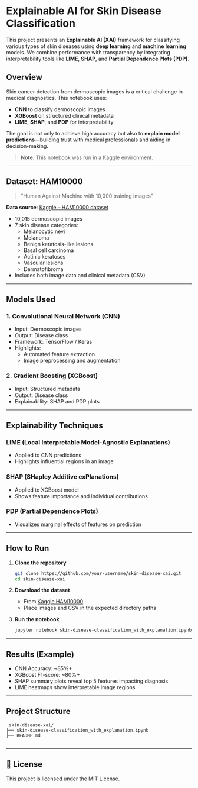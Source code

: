 # Explainable AI for Skin Disease Classification

This project presents an **Explainable AI (XAI)** framework for classifying various types of skin diseases using **deep learning** and **machine learning** models. We combine performance with transparency by integrating interpretability tools like **LIME**, **SHAP**, and **Partial Dependence Plots (PDP)**.

##  Overview

Skin cancer detection from dermoscopic images is a critical challenge in medical diagnostics. This notebook uses:

- **CNN** to classify dermoscopic images
- **XGBoost** on structured clinical metadata
- **LIME**, **SHAP**, and **PDP** for interpretability

The goal is not only to achieve high accuracy but also to **explain model predictions**—building trust with medical professionals and aiding in decision-making.


> **Note**: This notebook was run in a Kaggle environment.

---

##  Dataset: HAM10000

> "Human Against Machine with 10,000 training images"

**Data source**: [Kaggle – HAM10000 dataset](https://www.kaggle.com/kmader/skin-cancer-mnist-ham10000)

- 10,015 dermoscopic images
- 7 skin disease categories:
  - Melanocytic nevi
  - Melanoma
  - Benign keratosis-like lesions
  - Basal cell carcinoma
  - Actinic keratoses
  - Vascular lesions
  - Dermatofibroma
- Includes both image data and clinical metadata (CSV)

---

##  Models Used

### 1. Convolutional Neural Network (CNN)
- Input: Dermoscopic images
- Output: Disease class
- Framework: TensorFlow / Keras
- Highlights:
  - Automated feature extraction
  - Image preprocessing and augmentation

### 2. Gradient Boosting (XGBoost)
- Input: Structured metadata
- Output: Disease class
- Explainability: SHAP and PDP plots

---

##  Explainability Techniques

###  LIME (Local Interpretable Model-Agnostic Explanations)
- Applied to CNN predictions
- Highlights influential regions in an image

###  SHAP (SHapley Additive exPlanations)
- Applied to XGBoost model
- Shows feature importance and individual contributions

###  PDP (Partial Dependence Plots)
- Visualizes marginal effects of features on prediction

---

##  How to Run

1. **Clone the repository**
   ```bash
   git clone https://github.com/your-username/skin-disease-xai.git
   cd skin-disease-xai
   ```

2. **Download the dataset**
   - From [Kaggle HAM10000](https://www.kaggle.com/kmader/skin-cancer-mnist-ham10000)
   - Place images and CSV in the expected directory paths

3. **Run the notebook**
   ```bash
   jupyter notebook skin-disease-classification_with_explanation.ipynb
   ```

---

##  Results (Example)

- CNN Accuracy: ~85%+
- XGBoost F1-score: ~80%+
- SHAP summary plots reveal top 5 features impacting diagnosis
- LIME heatmaps show interpretable image regions

---

##  Project Structure

```
 skin-disease-xai/
├── skin-disease-classification_with_explanation.ipynb
├── README.md


```

---


## 📜 License

This project is licensed under the MIT License.
